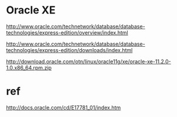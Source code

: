# Oracle XE

http://www.oracle.com/technetwork/database/database-technologies/express-edition/overview/index.html

http://www.oracle.com/technetwork/database/database-technologies/express-edition/downloads/index.html

http://download.oracle.com/otn/linux/oracle11g/xe/oracle-xe-11.2.0-1.0.x86_64.rpm.zip

# ref

http://docs.oracle.com/cd/E17781_01/index.htm

